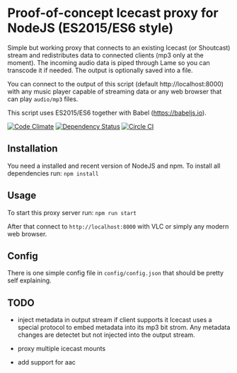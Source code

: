 # Proof-of-concept Icecast proxy for NodeJS (ES2015/ES6 style)

Simple but working proxy that connects to an existing Icecast (or Shoutcast) stream and redistributes data to connected clients (mp3 only at the moment).
The incoming audio data is piped through Lame so you can transcode it if needed. The output is optionally saved into a file.

You can connect to the output of this script (default http://localhost:8000) with any music player capable of streaming data or any web browser that can play `audio/mp3` files.


This script uses ES2015/ES6 together with Babel (https://babeljs.io).

[![Code Climate](https://codeclimate.com/github/pteich/node-icecast-proxy/badges/gpa.svg)](https://codeclimate.com/github/pteich/node-icecast-proxy) [![Dependency Status](https://gemnasium.com/pteich/node-icecast-proxy.svg)](https://gemnasium.com/pteich/node-icecast-proxy) [![Circle CI](https://circleci.com/gh/pteich/node-icecast-proxy.svg?style=svg)](https://circleci.com/gh/pteich/node-icecast-proxy)


## Installation

You need a installed and recent version of NodeJS and npm. To install all dependencies run:
`npm install`

## Usage

To start this proxy server run:
`npm run start`

After that connect to `http://localhost:8000` with VLC or simply any modern web browser.

## Config

There is one simple config file in `config/config.json` that should be pretty self explaining.

## TODO

- inject metadata in output stream if client supports it
Icecast uses a special protocol to embed metadata into its mp3 bit strom. Any metadata changes are detectet but not injected into the output stream.

- proxy multiple icecast mounts
- add support for aac
